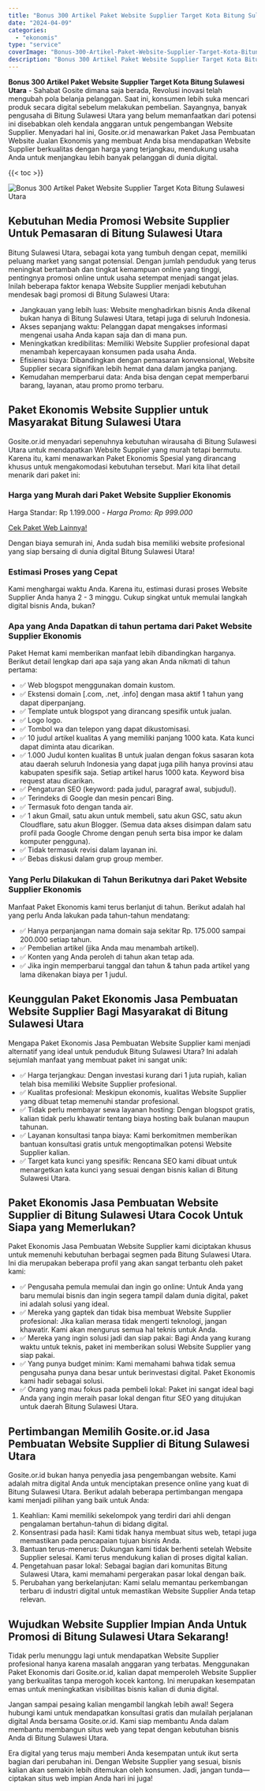 ```yaml
---
title: "Bonus 300 Artikel Paket Website Supplier Target Kota Bitung Sulawesi Utara"
date: "2024-04-09"
categories: 
  - "ekonomis"
type: "service"
coverImage: "Bonus-300-Artikel-Paket-Website-Supplier-Target-Kota-Bitung-Sulawesi-Utara.png"
description: "Bonus 300 Artikel Paket Website Supplier Target Kota Bitung Sulawesi Utara. Era digital yang terus maju memberi Anda kesempatan untuk ikut serta bagian dari..."
---
```


**Bonus 300 Artikel Paket Website Supplier Target Kota Bitung Sulawesi Utara** - Sahabat Gosite dimana saja berada, Revolusi inovasi telah mengubah pola belanja pelanggan. Saat ini, konsumen lebih suka mencari produk secara digital sebelum melakukan pembelian. Sayangnya, banyak pengusaha di Bitung Sulawesi Utara yang belum memanfaatkan dari potensi ini disebabkan oleh kendala anggaran untuk pengembangan Website Supplier. Menyadari hal ini, Gosite.or.id menawarkan Paket Jasa Pembuatan Website Jualan Ekonomis yang membuat Anda bisa mendapatkan Website Supplier berkualitas dengan harga yang terjangkau, mendukung usaha Anda untuk menjangkau lebih banyak pelanggan di dunia digital.

{{< toc >}}

![Bonus 300 Artikel Paket Website Supplier Target Kota Bitung Sulawesi Utara](/images/ekonomis/Bonus-300-Artikel-Paket-Website-Supplier-Target-Kota-Bitung-Sulawesi-Utara.png)

## Kebutuhan Media Promosi Website Supplier Untuk Pemasaran di Bitung Sulawesi Utara

Bitung Sulawesi Utara, sebagai kota yang tumbuh dengan cepat, memiliki peluang market yang sangat potensial. Dengan jumlah penduduk yang terus meningkat bertambah dan tingkat kemampuan online yang tinggi, pentingnya promosi online untuk usaha setempat menjadi sangat jelas. Inilah beberapa faktor kenapa Website Supplier menjadi kebutuhan mendesak bagi promosi di Bitung Sulawesi Utara:

- Jangkauan yang lebih luas: Website menghadirkan bisnis Anda dikenal bukan hanya di Bitung Sulawesi Utara, tetapi juga di seluruh Indonesia.
- Akses sepanjang waktu: Pelanggan dapat mengakses informasi mengenai usaha Anda kapan saja dan di mana pun.
- Meningkatkan kredibilitas: Memiliki Website Supplier profesional dapat menambah kepercayaan konsumen pada usaha Anda.
- Efisiensi biaya: Dibandingkan dengan pemasaran konvensional, Website Supplier secara signifikan lebih hemat dana dalam jangka panjang.
- Kemudahan memperbarui data: Anda bisa dengan cepat memperbarui barang, layanan, atau promo promo terbaru.

## Paket Ekonomis Website Supplier untuk Masyarakat Bitung Sulawesi Utara

Gosite.or.id menyadari sepenuhnya kebutuhan wirausaha di Bitung Sulawesi Utara untuk mendapatkan Website Supplier yang murah tetapi bermutu. Karena itu, kami menawarkan Paket Ekonomis Spesial yang dirancang khusus untuk mengakomodasi kebutuhan tersebut. Mari kita lihat detail menarik dari paket ini:

### Harga yang Murah dari Paket Website Supplier Ekonomis

<a class="cta-button">Harga Standar: Rp 1.199.000 - <em>Harga Promo: Rp 999.000</em></a>

<a href="/jasa-web/" class="cta-button">Cek Paket Web Lainnya!</a>

Dengan biaya semurah ini, Anda sudah bisa memiliki website profesional yang siap bersaing di dunia digital Bitung Sulawesi Utara!

### Estimasi Proses yang Cepat

Kami menghargai waktu Anda. Karena itu, estimasi durasi proses Website Supplier Anda hanya 2 - 3 minggu. Cukup singkat untuk memulai langkah digital bisnis Anda, bukan?

### Apa yang Anda Dapatkan di tahun pertama dari Paket Website Supplier Ekonomis

Paket Hemat kami memberikan manfaat lebih dibandingkan harganya. Berikut detail lengkap dari apa saja yang akan Anda nikmati di tahun pertama:

- ✅ Web blogspot menggunakan domain kustom.
- ✅ Ekstensi domain \[.com, .net, .info\] dengan masa aktif 1 tahun yang dapat diperpanjang.
- ✅ Template untuk blogspot yang dirancang spesifik untuk jualan.
- ✅ Logo logo.
- ✅ Tombol wa dan telepon yang dapat dikustomisasi.
- ✅ 10 judul artikel kualitas A yang memiliki panjang 1000 kata. Kata kunci dapat diminta atau dicarikan.
- ✅ 1.000 Judul konten kualitas B untuk jualan dengan fokus sasaran kota atau daerah seluruh Indonesia yang dapat juga pilih hanya provinsi atau kabupaten spesifik saja. Setiap artikel harus 1000 kata. Keyword bisa request atau dicarikan.
- ✅ Pengaturan SEO (keyword: pada judul, paragraf awal, subjudul).
- ✅ Terindeks di Google dan mesin pencari Bing.
- ✅ Termasuk foto dengan tanda air.
- ✅ 1 akun Gmail, satu akun untuk membeli, satu akun GSC, satu akun Cloudflare, satu akun Blogger. (Semua data akses disimpan dalam satu profil pada Google Chrome dengan penuh serta bisa impor ke dalam komputer pengguna).
- ✅ Tidak termasuk revisi dalam layanan ini.
- ✅ Bebas diskusi dalam grup group member.

### Yang Perlu Dilakukan di Tahun Berikutnya dari Paket Website Supplier Ekonomis

Manfaat Paket Ekonomis kami terus berlanjut di tahun. Berikut adalah hal yang perlu Anda lakukan pada tahun-tahun mendatang:

- ✅ Hanya perpanjangan nama domain saja sekitar Rp. 175.000 sampai 200.000 setiap tahun.
- ✅ Pembelian artikel (jika Anda mau menambah artikel).
- ✅ Konten yang Anda peroleh di tahun akan tetap ada.
- ✅ Jika ingin memperbarui tanggal dan tahun & tahun pada artikel yang lama dikenakan biaya per 1 judul.

## Keunggulan Paket Ekonomis Jasa Pembuatan Website Supplier Bagi Masyarakat di Bitung Sulawesi Utara

Mengapa Paket Ekonomis Jasa Pembuatan Website Supplier kami menjadi alternatif yang ideal untuk penduduk Bitung Sulawesi Utara? Ini adalah sejumlah manfaat yang membuat paket ini sangat unik:

- ✅ Harga terjangkau: Dengan investasi kurang dari 1 juta rupiah, kalian telah bisa memiliki Website Supplier profesional.
- ✅ Kualitas profesional: Meskipun ekonomis, kualitas Website Supplier yang dibuat tetap memenuhi standar profesional.
- ✅ Tidak perlu membayar sewa layanan hosting: Dengan blogspot gratis, kalian tidak perlu khawatir tentang biaya hosting baik bulanan maupun tahunan.
- ✅ Layanan konsultasi tanpa biaya: Kami berkomitmen memberikan bantuan konsultasi gratis untuk mengoptimalkan potensi Website Supplier kalian.
- ✅ Target kata kunci yang spesifik: Rencana SEO kami dibuat untuk menargetkan kata kunci yang sesuai dengan bisnis kalian di Bitung Sulawesi Utara.

## Paket Ekonomis Jasa Pembuatan Website Supplier di Bitung Sulawesi Utara Cocok Untuk Siapa yang Memerlukan?

Paket Ekonomis Jasa Pembuatan Website Supplier kami diciptakan khusus untuk memenuhi kebutuhan berbagai segmen pada Bitung Sulawesi Utara. Ini dia merupakan beberapa profil yang akan sangat terbantu oleh paket kami:

- ✅ Pengusaha pemula memulai dan ingin go online: Untuk Anda yang baru memulai bisnis dan ingin segera tampil dalam dunia digital, paket ini adalah solusi yang ideal.
- ✅ Mereka yang gaptek dan tidak bisa membuat Website Supplier profesional: Jika kalian merasa tidak mengerti teknologi, jangan khawatir. Kami akan mengurus semua hal teknis untuk Anda.
- ✅ Mereka yang ingin solusi jadi dan siap pakai: Bagi Anda yang kurang waktu untuk teknis, paket ini memberikan solusi Website Supplier yang siap pakai.
- ✅ Yang punya budget minim: Kami memahami bahwa tidak semua pengusaha punya dana besar untuk berinvestasi digital. Paket Ekonomis kami hadir sebagai solusi.
- ✅ Orang yang mau fokus pada pembeli lokal: Paket ini sangat ideal bagi Anda yang ingin meraih pasar lokal dengan fitur SEO yang ditujukan untuk daerah Bitung Sulawesi Utara.

## Pertimbangan Memilih Gosite.or.id Jasa Pembuatan Website Supplier di Bitung Sulawesi Utara

Gosite.or.id bukan hanya penyedia jasa pengembangan website. Kami adalah mitra digital Anda untuk menciptakan presence online yang kuat di Bitung Sulawesi Utara. Berikut adalah beberapa pertimbangan mengapa kami menjadi pilihan yang baik untuk Anda:

1. Keahlian: Kami memiliki sekelompok yang terdiri dari ahli dengan pengalaman bertahun-tahun di bidang digital.
2. Konsentrasi pada hasil: Kami tidak hanya membuat situs web, tetapi juga memastikan pada pencapaian tujuan bisnis Anda.
3. Bantuan terus-menerus: Dukungan kami tidak berhenti setelah Website Supplier selesai. Kami terus mendukung kalian di proses digital kalian.
4. Pengetahuan pasar lokal: Sebagai bagian dari komunitas Bitung Sulawesi Utara, kami memahami pergerakan pasar lokal dengan baik.
5. Perubahan yang berkelanjutan: Kami selalu memantau perkembangan terbaru di industri digital untuk memastikan Website Supplier Anda tetap relevan.

## Wujudkan Website Supplier Impian Anda Untuk Promosi di Bitung Sulawesi Utara Sekarang!

Tidak perlu menunggu lagi untuk mendapatkan Website Supplier profesional hanya karena masalah anggaran yang terbatas. Menggunakan Paket Ekonomis dari Gosite.or.id, kalian dapat memperoleh Website Supplier yang berkualitas tanpa merogoh kocek kantong. Ini merupakan kesempatan emas untuk meningkatkan visibilitas bisnis kalian di dunia digital.

Jangan sampai pesaing kalian mengambil langkah lebih awal! Segera hubungi kami untuk mendapatkan konsultasi gratis dan mulailah perjalanan digital Anda bersama Gosite.or.id. Kami siap membantu Anda dalam membantu membangun situs web yang tepat dengan kebutuhan bisnis Anda di Bitung Sulawesi Utara.

Era digital yang terus maju memberi Anda kesempatan untuk ikut serta bagian dari perubahan ini. Dengan Website Supplier yang sesuai, bisnis kalian akan semakin lebih ditemukan oleh konsumen. Jadi, jangan tunda—ciptakan situs web impian Anda hari ini juga!